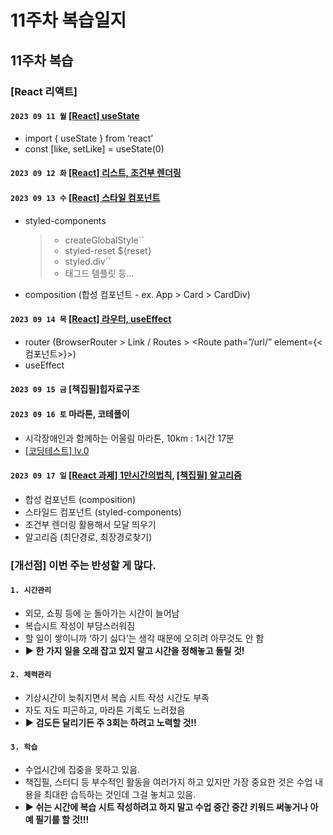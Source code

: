 # 11주차 복습일지

## 11주차 복습 <a href="#id-11" id="id-11"></a>

### \[React 리액트]

#### `2023 09 11 월` [\[React\] useState ](https://github.com/sthgml/FES7/commit/9f136d325f9917517d7e94102d9db461f982f580)

* import { useState } from ‘react’
* const \[like, setLike] = useState(0)

#### `2023 09 12 화` [\[React\] 리스트, 조건부 렌더링](https://github.com/sthgml/FES7/commit/af92b59558e5a7aadca06de1c7797d5cef57186d)

#### `2023 09 13 수` [\[React\] 스타일 컴포넌트](https://github.com/sthgml/FES7/commit/9b41520125b4e4971da90966e807eab80994895b)

*   styled-components

    > * createGlobalStyle\`\`
    > * styled-reset ${reset}
    > * styled.div\`\`
    > * 태그드 템플릿 등…
* composition (합성 컴포넌트 - ex. App > Card > CardDiv)

#### `2023 09 14 목` [\[React\] 라우터, useEffect ](https://github.com/sthgml/FES7/commit/6deaf665943c5a42a2d682c76a1eb286f8d1dce0)

* router (BrowserRouter > Link / Routes > \<Route path=”/url/” element={<컴포넌트>}>)
* useEffect

#### `2023 09 15 금` \[책집필]힙자료구조

#### `2023 09 16 토` 마라톤, 코테풀이

* 시각장애인과 함께하는 어울림 마라톤, 10km : 1시간 17분
* [\[코딩테스트\] lv.0](https://github.com/sthgml/Programmers\_Algorithm/commit/70275e1d4f6c463eb35befe09de0a56f4c051012)

#### `2023 09 17 일` [\[React 과제\] 1만시간의법칙](https://github.com/sthgml/FES7/commit/7bfa4c2577b80175c6b0282f9db063c13c41efb4), [\[책집필\] 알고리즘 ](https://github.com/sthgml/FES7/commit/f513f5a01c68fcb69c7194b086fdd6bc0dc3feb9)

* 합성 컴포넌트 (composition)
* 스타일드 컴포넌트 (styled-components)
* 조건부 렌더링 활용해서 모달 띄우기
* 알고리즘 (최단경로, 최장경로찾기)

### \[개선점] 이번 주는 반성할 게 많다.

#### `1. 시간관리`

* 외모, 쇼핑 등에 눈 돌아가는 시간이 늘어남
* 복습시트 작성이 부담스러워짐
* 할 일이 쌓이니까 ‘하기 싫다’는 생각 때문에 오히려 아무것도 안 함
* **▶ 한 가지 일을 오래 잡고 있지 말고 시간을 정해놓고 돌릴 것!**

#### `2. 체력관리`

* 기상시간이 늦춰지면서 복습 시트 작성 시간도 부족
* 자도 자도 피곤하고, 마라톤 기록도 느려졌음
* **▶ 검도든 달리기든 주 3회는 하려고 노력할 것!!**

#### `3. 학습`

* 수업시간에 집중을 못하고 있음.
* 책집필, 스터디 등 부수적인 활동을 여러가지 하고 있지만 가장 중요한 것은 수업 내용을 최대한 습득하는 것인데 그걸 놓치고 있음.
* **▶ 쉬는 시간에 복습 시트 작성하려고 하지 말고 수업 중간 중간 키워드 써놓거나 아예 필기를 할 것!!!**
